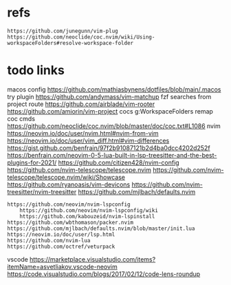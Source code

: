 # refs
    https://github.com/junegunn/vim-plug
    https://github.com/neoclide/coc.nvim/wiki/Using-workspaceFolders#resolve-workspace-folder
# todo links
macos config
    https://github.com/mathiasbynens/dotfiles/blob/main/.macos
try plugin
    https://github.com/andymass/vim-matchup
fzf searches from project route
    https://github.com/airblade/vim-rooter
    https://github.com/amiorin/vim-project
    cocs g:WorkspaceFolders
remap coc cmds
    https://github.com/neoclide/coc.nvim/blob/master/doc/coc.txt#L1086
nvim
    https://neovim.io/doc/user/nvim.html#nvim-from-vim
        https://neovim.io/doc/user/vim_diff.html#vim-differences
    https://gist.github.com/benfrain/97f2b91087121b2d4ba0dcc4202d252f
        https://benfrain.com/neovim-0-5-lua-built-in-lsp-treesitter-and-the-best-plugins-for-2021/
    https://github.com/citizen428/nvim-config
        https://github.com/nvim-telescope/telescope.nvim
            https://github.com/nvim-telescope/telescope.nvim/wiki/Showcase
        https://github.com/ryanoasis/vim-devicons
        https://github.com/nvim-treesitter/nvim-treesitter
    https://github.com/mjlbach/defaults.nvim

    https://github.com/neovim/nvim-lspconfig
        https://github.com/neovim/nvim-lspconfig/wiki
        https://github.com/kabouzeid/nvim-lspinstall
    https://github.com/wbthomason/packer.nvim
    https://github.com/mjlbach/defaults.nvim/blob/master/init.lua
    https://neovim.io/doc/user/lsp.html
    https://github.com/nvim-lua
    https://github.com/octref/veturpack


vscode
    https://marketplace.visualstudio.com/items?itemName=asvetliakov.vscode-neovim
    https://code.visualstudio.com/blogs/2017/02/12/code-lens-roundup
